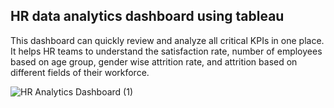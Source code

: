 ## HR data analytics dashboard using tableau 
This dashboard can quickly review and analyze all critical KPIs in one place. It helps HR teams to understand the satisfaction rate, number of employees based on age group, gender wise attrition rate, and attrition based on different fields of their workforce.

![HR Analytics Dashboard  (1)](https://github.com/elisharon/HR-data-Analytics/assets/158561982/288a6ec0-7336-44d8-925e-1779e1c1833d)
